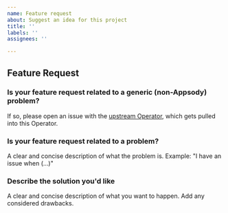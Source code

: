 ```yaml
---
name: Feature request
about: Suggest an idea for this project
title: ''
labels: ''
assignees: ''

---
```


## Feature Request

### Is your feature request related to a generic (non-Appsody) problem?

If so, please open an issue with the [upstream Operator](https://github.com/application-stacks/runtime-component-operator/issues), which gets pulled into this Operator.

### Is your feature request related to a problem?

A clear and concise description of what the problem is. Example: "I have an issue when (...)"

### Describe the solution you'd like

A clear and concise description of what you want to happen. Add any considered drawbacks.
